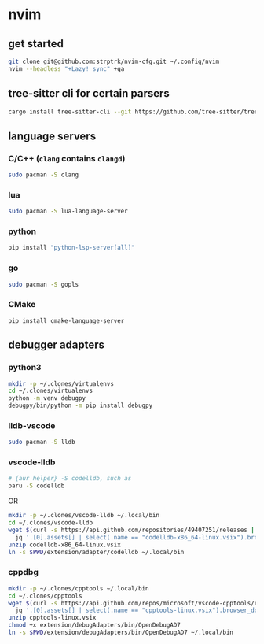 # nvim

## get started
```sh
git clone git@github.com:strptrk/nvim-cfg.git ~/.config/nvim
nvim --headless "+Lazy! sync" +qa
```
## tree-sitter cli for certain parsers
```sh
cargo install tree-sitter-cli --git https://github.com/tree-sitter/tree-sitter.git
```

## language servers

### C/C++ (`clang` contains `clangd`)
```sh
sudo pacman -S clang
```

### lua
```sh
sudo pacman -S lua-language-server
```

### python
```sh
pip install "python-lsp-server[all]"
```

### go
```sh
sudo pacman -S gopls
```

### CMake
```
pip install cmake-language-server
```

## debugger adapters
### python3
```sh
mkdir -p ~/.clones/virtualenvs
cd ~/.clones/virtualenvs
python -m venv debugpy
debugpy/bin/python -m pip install debugpy
```

### lldb-vscode
```sh
sudo pacman -S lldb
```

### vscode-lldb
```sh
# {aur helper} -S codelldb, such as
paru -S codelldb
```
OR
```sh
mkdir -p ~/.clones/vscode-lldb ~/.local/bin
cd ~/.clones/vscode-lldb
wget $(curl -s https://api.github.com/repositories/49407251/releases | \
  jq '.[0].assets[] | select(.name == "codelldb-x86_64-linux.vsix").browser_download_url' -r)
unzip codelldb-x86_64-linux.vsix
ln -s $PWD/extension/adapter/codelldb ~/.local/bin
```

### cppdbg
```sh
mkdir -p ~/.clones/cpptools ~/.local/bin
cd ~/.clones/cpptools
wget $(curl -s https://api.github.com/repos/microsoft/vscode-cpptools/releases | \
  jq '.[0].assets[] | select(.name == "cpptools-linux.vsix").browser_download_url' -r)
unzip cpptools-linux.vsix
chmod +x extension/debugAdapters/bin/OpenDebugAD7
ln -s $PWD/extension/debugAdapters/bin/OpenDebugAD7 ~/.local/bin
```
